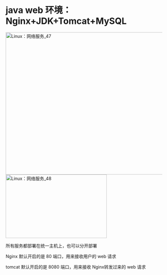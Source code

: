 # java web 环境：Nginx+JDK+Tomcat+MySQL
 <img width="805" height="457" alt="Linux：网络服务_47" src="https://github.com/user-attachments/assets/304ade1e-a643-4b93-bf51-8fac12ab1b10" />
 <img width="325" height="204" alt="Linux：网络服务_48" src="https://github.com/user-attachments/assets/6398ddf2-1c10-4ffa-9f06-5195c84440ba" />

所有服务都部署在统一主机上，也可以分开部署

Nginx 默认开启的是 80 端口，用来接收用户的 web 请求

tomcat 默认开启的是 8080 端口，用来接收 Nginx转发过来的 web 请求
